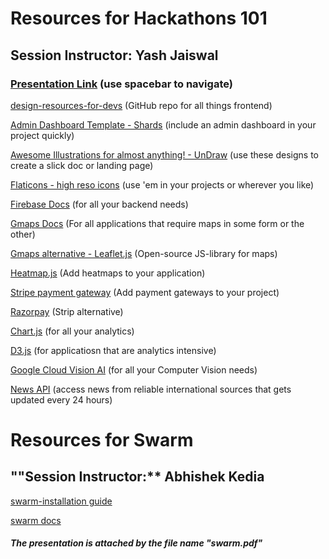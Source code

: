# **Resources for Hackathons 101**

## **Session Instructor:** Yash Jaiswal

### **[Presentation Link](https://slides.com/yashjaiswal-1/deck/fullscreen)** (use spacebar to navigate)

[design-resources-for-devs](https://github.com/yashjaiswal1/design-resources-for-developers#css-Animations) (GitHub repo for all things frontend)

[Admin Dashboard Template - Shards](https://designrevision.com/downloads/shards-dashboard-lite/) (include an admin dashboard in your project quickly)

[Awesome Illustrations for almost anything! - UnDraw](https://undraw.co/illustrations) (use these designs to create a slick doc or landing page)

[Flaticons - high reso icons](https://www.flaticon.com/) (use 'em in your projects or wherever you like)

[Firebase Docs](https://firebase.google.com/docs) (for all your backend needs)

[Gmaps Docs](https://developers.google.com/maps/gmp-get-started/?_ga=2.95537052.1883078673.1593471261-446111105.1593471261) (For all applications that require maps in some form or the other)

[Gmaps alternative - Leaflet.js](https://leafletjs.com/) (Open-source JS-library for maps)

[Heatmap.js](https://www.patrick-wied.at/static/heatmapjs/) (Add heatmaps to your application)

[Stripe payment gateway](https://stripe.com/docs) (Add payment gateways to your project)

[Razorpay](https://razorpay.com/docs/) (Strip alternative)

[Chart.js](https://www.chartjs.org/) (for all your analytics)

[D3.js](https://d3js.org/) (for applicatiosn that are analytics intensive)

[Google Cloud Vision AI](https://cloud.google.com/vision#tab4) (for all your Computer Vision needs)

[News API](https://newsapi.org/docs/get-started) (access news from reliable international sources that gets updated every 24 hours)


# **Resources for Swarm**

## ""Session Instructor:** Abhishek Kedia

[swarm-installation guide](https://swarm-guide.readthedocs.io/en/latest/node_operator.html#installing-swarm-from-source)

[swarm docs](https://swarm-guide.readthedocs.io/en/latest/introduction.html)

##### The presentation is attached by the file name "swarm.pdf"